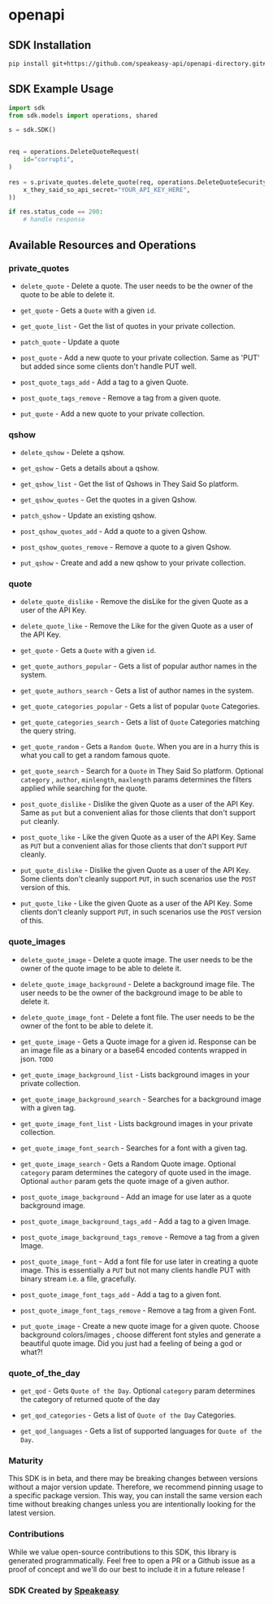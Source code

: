 # openapi

<!-- Start SDK Installation -->
## SDK Installation

```bash
pip install git+https://github.com/speakeasy-api/openapi-directory.git#subdirectory=SDKs/quotes.rest/3.1/python
```
<!-- End SDK Installation -->

## SDK Example Usage
<!-- Start SDK Example Usage -->
```python
import sdk
from sdk.models import operations, shared

s = sdk.SDK()


req = operations.DeleteQuoteRequest(
    id="corrupti",
)
    
res = s.private_quotes.delete_quote(req, operations.DeleteQuoteSecurity(
    x_they_said_so_api_secret="YOUR_API_KEY_HERE",
))

if res.status_code == 200:
    # handle response
```
<!-- End SDK Example Usage -->

<!-- Start SDK Available Operations -->
## Available Resources and Operations


### private_quotes

* `delete_quote` - Delete a quote. The user needs to be the owner of the quote to be able to delete it.

* `get_quote` - Gets a `Quote` with a given `id`.
* `get_quote_list` - Get the list of quotes in your private collection.
* `patch_quote` - Update a quote
* `post_quote` - Add a new quote to your private collection. Same as 'PUT' but added since some clients don't handle PUT well.
* `post_quote_tags_add` - Add a tag to a given Quote.
* `post_quote_tags_remove` - Remove a tag from a given quote.
* `put_quote` - Add a new quote to your private collection.

### qshow

* `delete_qshow` - Delete a qshow.

* `get_qshow` - Gets a details about a qshow.

* `get_qshow_list` - Get the list of Qshows in They Said So platform.
* `get_qshow_quotes` - Get the quotes in a given Qshow.
* `patch_qshow` - Update an existing qshow.
* `post_qshow_quotes_add` - Add a quote to a given Qshow.
* `post_qshow_quotes_remove` - Remove a quote to a given Qshow.
* `put_qshow` - Create and add a new qshow to your private collection.

### quote

* `delete_quote_dislike` - Remove the disLike for the given Quote as a user of the API Key.
* `delete_quote_like` - Remove the Like for the given Quote as a user of the API Key.
* `get_quote` - Gets a `Quote` with a given `id`.
* `get_quote_authors_popular` - Gets a list of popular author names in the system. 

* `get_quote_authors_search` - Gets a list of author names in the system. 

* `get_quote_categories_popular` - Gets a list of popular `Quote` Categories.

* `get_quote_categories_search` - Gets a list of `Quote` Categories matching the query string.

* `get_quote_random` - Gets a `Random Quote`. When you are in a hurry this is what you call to get a random famous quote.
* `get_quote_search` - Search for a `Quote` in They Said So platform. Optional `category` , `author`, `minlength`, `maxlength` params determines the filters applied while searching for the quote. 
* `post_quote_dislike` - Dislike the given Quote as a user of the API Key. Same as `put` but a convenient alias for those clients that don't support `put` cleanly.
* `post_quote_like` - Like the given Quote as a user of the API Key. Same as `PUT` but a convenient alias for those clients that don't support `PUT` cleanly.
* `put_quote_dislike` - Dislike the given Quote as a user of the API Key. Some clients don't cleanly support `PUT`, in such scenarios use the `POST` version of this.
* `put_quote_like` - Like the given Quote as a user of the API Key. Some clients don't cleanly support `PUT`, in such scenarios use the `POST` version of this.

### quote_images

* `delete_quote_image` - Delete a quote image. The user needs to be the owner of the quote image to be able to delete it.

* `delete_quote_image_background` - Delete a background image file. The user needs to be the owner of the background image to be able to delete it.

* `delete_quote_image_font` - Delete a font file. The user needs to be the owner of the font to be able to delete it.

* `get_quote_image` - Gets a Quote image for a given id. Response can be an image file as a binary or a base64 encoded contents wrapped in json. `TODO`

* `get_quote_image_background_list` - Lists background images in your private collection. 

* `get_quote_image_background_search` - Searches for a background image with a given tag. 

* `get_quote_image_font_list` - Lists background images in your private collection. 

* `get_quote_image_font_search` - Searches for a font with a given tag. 

* `get_quote_image_search` - Gets a Random Quote image. Optional `category` param determines the category of quote used in the image. Optional `author` param gets the quote image of a given author. 

* `post_quote_image_background` - Add an image for use later as a quote background image.
* `post_quote_image_background_tags_add` - Add a tag to a given Image.
* `post_quote_image_background_tags_remove` - Remove a tag from a given Image.
* `post_quote_image_font` - Add a font file for use later in creating a quote image. This is essentially a `PUT` but not many clients handle PUT with binary stream i.e. a file, gracefully.
* `post_quote_image_font_tags_add` - Add a tag to a given font.
* `post_quote_image_font_tags_remove` - Remove a tag from a given Font.
* `put_quote_image` - Create a new quote image for a given quote. Choose background colors/images , choose different font styles and generate a beautiful quote image. Did you just had a feeling of being a god or what?!


### quote_of_the_day

* `get_qod` - Gets `Quote of the Day`. Optional `category` param determines the category of returned quote of the day

* `get_qod_categories` - Gets a list of `Quote of the Day` Categories.

* `get_qod_languages` - Gets a list of supported languages for `Quote of the Day`. 

<!-- End SDK Available Operations -->

### Maturity

This SDK is in beta, and there may be breaking changes between versions without a major version update. Therefore, we recommend pinning usage
to a specific package version. This way, you can install the same version each time without breaking changes unless you are intentionally
looking for the latest version.

### Contributions

While we value open-source contributions to this SDK, this library is generated programmatically.
Feel free to open a PR or a Github issue as a proof of concept and we'll do our best to include it in a future release !

### SDK Created by [Speakeasy](https://docs.speakeasyapi.dev/docs/using-speakeasy/client-sdks)
